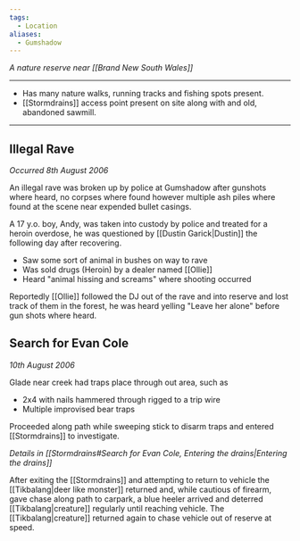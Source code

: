 ```yaml
---
tags:
  - Location
aliases:
  - Gumshadow
---
```

*A nature reserve near [[Brand New South Wales]]* 

---
- Has many nature walks, running tracks and fishing spots present.
- [[Stormdrains]] access point present on site along with and old, abandoned sawmill.

---
## Illegal Rave
*Occurred 8th August 2006*

An illegal rave was broken up by police at Gumshadow after gunshots where heard, no corpses where found however multiple ash piles where found at the scene near expended bullet casings.

A 17 y.o. boy, Andy, was taken into custody by police and treated for a heroin overdose, he was questioned by [[Dustin Garick|Dustin]] the following day after recovering.
- Saw some sort of animal in bushes on way to rave
- Was sold drugs (Heroin) by a dealer named [[Ollie]]
- Heard "animal hissing and screams" where shooting occurred

Reportedly [[Ollie]] followed the DJ out of the rave and into reserve and lost track of them in the forest, he was heard yelling "Leave her alone" before gun shots where heard.

## Search for Evan Cole
*10th August 2006*

Glade near creek had traps place through out area, such as
- 2x4 with nails hammered through rigged to a trip wire
- Multiple improvised bear traps

Proceeded along path while sweeping stick to disarm traps and entered [[Stormdrains]] to investigate.

*Details in [[Stormdrains#Search for Evan Cole, Entering the drains|Entering the drains]]*

After exiting the [[Stormdrains]] and attempting to return to vehicle the [[Tikbalang|deer like monster]] returned and, while cautious of firearm, gave chase along path to carpark, a blue heeler arrived and deterred [[Tikbalang|creature]] regularly until reaching vehicle. 
The [[Tikbalang|creature]] returned again to chase vehicle out of reserve at speed.